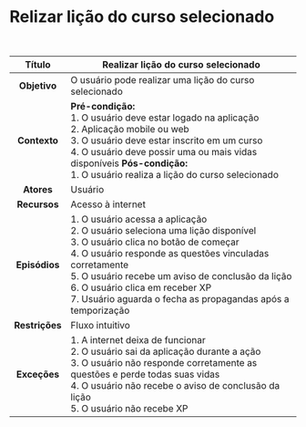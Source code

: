 # Relizar lição do curso selecionado

$~$

|   **Título**   | Realizar lição do curso selecionado                                                                                                                                                                                                                                                                                                                                |
| :------------: | ------------------------------------------------------------------------------------------------------------------------------------------------------------------------------------------------------------------------------------------------------------------------------------------------------------------------------------------------------------------ |
|  **Objetivo**  | O usuário pode realizar uma lição do curso selecionado                                                                                                                                                                                                                                                                                                             |
|  **Contexto**  | **Pré-condição:** <br/> 1. O usuário deve estar logado na aplicação <br/> 2. Aplicação mobile ou web <br/> 3. O usuário deve estar inscrito em um curso <br/> 4. O usuário deve possir uma ou mais vidas disponíveis **Pós-condição:** <br/> 1. O usuário realiza a lição do curso selecionado                                                                     |
|   **Atores**   | Usuário                                                                                                                                                                                                                                                                                                                                                            |
|  **Recursos**  | Acesso à internet                                                                                                                                                                                                                                                                                                                                                  |
| **Episódios**  | 1. O usuário acessa a aplicação <br/> 2. O usuário seleciona uma lição disponível <br/> 3. O usuário clica no botão de começar <br/> 4. O usuário responde as questões vinculadas corretamente <br/> 5. O usuário recebe um aviso de conclusão da lição <br/> 6. O usuário clica em receber XP <br/> 7. Usuário aguarda o fecha as propagandas após a temporização |
| **Restrições** | Fluxo intuitivo                                                                                                                                                                                                                                                                                                                                                    |
|  **Exceções**  | 1. A internet deixa de funcionar <br/> 2. O usuário sai da aplicação durante a ação <br/> 3. O usuário não responde corretamente as questões e perde todas suas vidas <br/> 4. O usuário não recebe o aviso de conclusão da lição <br/> 5. O usuário não recebe XP                                                                                                 |
